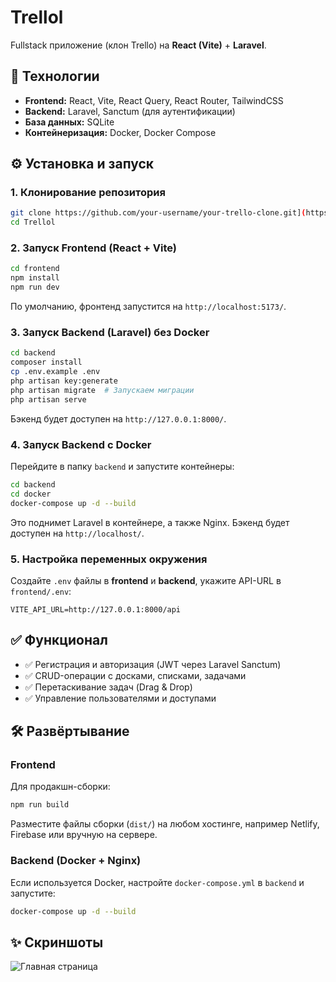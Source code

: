 # Trellol

Fullstack приложение (клон Trello) на **React (Vite)** + **Laravel**.

## 🔧 Технологии

- **Frontend:** React, Vite, React Query, React Router, TailwindCSS
- **Backend:** Laravel, Sanctum (для аутентификации)
- **База данных:** SQLite
- **Контейнеризация:** Docker, Docker Compose

## ⚙️ Установка и запуск

### 1. Клонирование репозитория

```sh
git clone https://github.com/your-username/your-trello-clone.git](https://github.com/Secando/Trellol.git
cd Trellol
```

### 2. Запуск Frontend (React + Vite)

```sh
cd frontend
npm install
npm run dev
```

По умолчанию, фронтенд запустится на `http://localhost:5173/`.

### 3. Запуск Backend (Laravel) без Docker

```sh
cd backend
composer install
cp .env.example .env
php artisan key:generate
php artisan migrate  # Запускаем миграции
php artisan serve
```

Бэкенд будет доступен на `http://127.0.0.1:8000/`.

### 4. Запуск Backend с Docker

Перейдите в папку `backend` и запустите контейнеры:

```sh
cd backend
cd docker
docker-compose up -d --build
```

Это поднимет Laravel в контейнере, а также Nginx.
Бэкенд будет доступен на `http://localhost/`.

### 5. Настройка переменных окружения

Создайте `.env` файлы в **frontend** и **backend**, укажите API-URL в `frontend/.env`:

```
VITE_API_URL=http://127.0.0.1:8000/api
```

## ✅ Функционал

- ✅ Регистрация и авторизация (JWT через Laravel Sanctum)
- ✅ CRUD-операции с досками, списками, задачами
- ✅ Перетаскивание задач (Drag & Drop)
- ✅ Управление пользователями и доступами

## 🛠 Развёртывание

### Frontend

Для продакшн-сборки:

```sh
npm run build
```

Разместите файлы сборки (`dist/`) на любом хостинге, например Netlify, Firebase или вручную на сервере.

### Backend (Docker + Nginx)

Если используется Docker, настройте `docker-compose.yml` в `backend` и запустите:

```sh
docker-compose up -d --build
```

## ✨ Скриншоты

![Главная страница](https://your-image-link.com)

